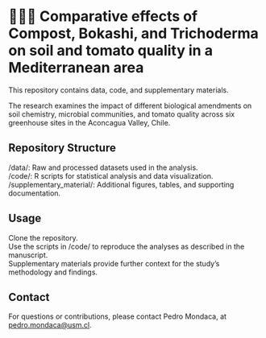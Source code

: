 # 🦠🌱🍅 Comparative effects of Compost, Bokashi, and Trichoderma on soil and tomato quality in a Mediterranean area
This repository contains data, code, and supplementary materials. 

The research examines the impact of different biological amendments on soil chemistry, microbial communities, and tomato quality across six greenhouse sites in the Aconcagua Valley, Chile.

## Repository Structure
/data/: Raw and processed datasets used in the analysis.  
/code/: R scripts for statistical analysis and data visualization.  
/supplementary_material/: Additional figures, tables, and supporting documentation.  

## Usage
Clone the repository.  
Use the scripts in /code/ to reproduce the analyses as described in the manuscript.  
Supplementary materials provide further context for the study’s methodology and findings.  

## Contact
For questions or contributions, please contact Pedro Mondaca, at pedro.mondaca@usm.cl.

